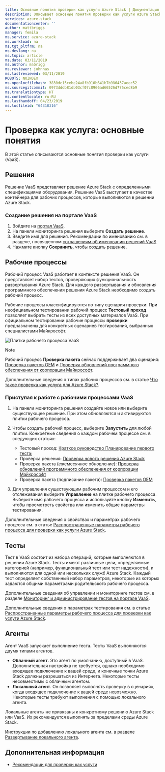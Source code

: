 ```yaml
---
title: Основные понятия проверки как услуги Azure Stack | Документация Майкрософт
description: Описывает основные понятия проверки как услуги Azure Stack.
services: azure-stack
documentationcenter: ''
author: mattbriggs
manager: femila
ms.service: azure-stack
ms.workload: na
ms.tgt_pltfrm: na
ms.devlang: na
ms.topic: article
ms.date: 03/11/2019
ms.author: mabrigg
ms.reviewer: johnhas
ms.lastreviewed: 03/11/2019
ROBOTS: NOINDEX
ms.openlocfilehash: 3830dc15cebe24a8fb910b641b7b986437aeec52
ms.sourcegitcommit: 0973dddb81db03cf07c8966ad66526d775ced8b9
ms.translationtype: HT
ms.contentlocale: ru-RU
ms.lasthandoff: 04/23/2019
ms.locfileid: "64310316"
---
```

# <a name="validation-as-a-service-key-concepts"></a>Проверка как услуга: основные понятия

В этой статье описываются основные понятия проверки как услуги (VaaS).

## <a name="solutions"></a>Решения

Решение VaaS представляет решение Azure Stack с определенными спецификациями оборудования. Решение VaaS выступает в качестве контейнера для рабочих процессов, которые выполняются в решении Azure Stack.

### <a name="create-a-solution-in-the-vaas-portal"></a>Создание решения на портале VaaS

1. Войдите на [портал VaaS](https://azurestackvalidation.com).
2. На панели мониторинга решения выберите **Создать решение**.
3. Введите имя для решения. Рекомендации по именованию см. в разделе, посвященном [соглашениям об именовании решений VaaS](azure-stack-vaas-best-practice.md#naming-convention-for-vaas-solutions).
4. Нажмите кнопку **Сохранить**, чтобы создать решение.

## <a name="workflows"></a>Рабочие процессы

Рабочий процесс VaaS работает в контексте решения VaaS. Он представляет набор тестов, проверяющих функциональность развертывания Azure Stack. Для каждого развертывания и обновления программного обеспечения решения Azure Stack необходимо создать рабочий процесс.

Рабочие процессы классифицируются по типу сценария проверки. При неофициальном тестировании рабочий процесс **Тестовый проход** позволяет выбрать тесты из всех доступных материалов VaaS. При официальном тестировании рабочие процессы **проверки** предназначены для конкретных сценариев тестирования, выбранных специалистами Майкрософт.

![Плитки рабочего процесса VaaS](media/tile_all-workflows.png)

> [!NOTE]
> Рабочий процесс **Проверка пакета** сейчас поддерживает два сценария: [Проверка пакетов OEM](azure-stack-vaas-validate-oem-package.md) и [Проверка обновлений программного обеспечения от корпорации Майкрософт](azure-stack-vaas-validate-microsoft-updates.md).

Дополнительные сведения о типах рабочих процессов см. в статье [Что такое проверка как услуга для Azure Stack?](azure-stack-vaas-overview.md).

### <a name="getting-started-with-vaas-workflows"></a>Приступая к работе с рабочими процессами VaaS

1. На панели мониторинга решения создайте новое или выберите существующее решение. При этом обновляются и активируются плитки рабочего процесса.
2. Чтобы создать рабочий процесс, выберите **Запустить** для любой плитки. Конкретные сведения о каждом рабочем процессе см. в следующих статьях:
    - Тестовый проход: [Краткое руководство Планирование первого теста](azure-stack-vaas-schedule-test-pass.md);
    - Проверка решения: [Проверка нового решения Azure Stack](azure-stack-vaas-validate-solution-new.md)
    - Проверка пакета (ежемесячное обновление): [Проверка обновлений программного обеспечения от корпорации Майкрософт](azure-stack-vaas-validate-microsoft-updates.md)
    - Проверка пакета (подписание пакета): [Проверка пакетов OEM](azure-stack-vaas-validate-oem-package.md)

3. Для управления существующим рабочим процессом и его отслеживания выберите **Управление** на плитке рабочего процесса. Выберите имя рабочего процесса и используйте кнопку **Изменить**, чтобы просмотреть свойства или изменить общие параметры тестирования.

Дополнительные сведения о свойствах и параметрах рабочего процесса см. в статье [Распространенные параметры рабочего процесса для проверки как услуги Azure Stack](azure-stack-vaas-parameters.md).

## <a name="tests"></a>Тесты

Тест в VaaS состоит из набора операций, которые выполняются в решении Azure Stack. Тесты имеют различные цели, определяемые категорией (например, функциональный тест или тест надежности), и выполняются для одной или нескольких служб Azure Stack. Каждый тест определяет собственный набор параметров, некоторые из которых задаются общими параметрами родительского рабочего процесса.

Дополнительные сведения об управлении и мониторинге тестов см. в разделе [Мониторинг и администрирование тестов на портале VaaS](azure-stack-vaas-monitor-test.md).

Дополнительные сведения о параметрах тестирования см. в статье [Распространенные параметры рабочего процесса для проверки как услуги Azure Stack](azure-stack-vaas-parameters.md).

## <a name="agents"></a>Агенты

Агент VaaS запускает выполнение теста. Тесты VaaS выполняются двумя типами агентов.

- **Облачный агент**. Это агент по умолчанию, доступный в VaaS. Дополнительная настройка не требуется, однако необходимо входящее подключение к вашей среде, и конечные точки Azure Stack должны разрешаться из Интернета. Некоторые тесты несовместимы с облачным агентом.
- **Локальный агент**. Он позволяет выполнять проверку в сценариях, когда входящее подключение к вашей среде невозможно. Некоторые тесты требуют выполнения с помощью локального агента.

Локальные агенты не привязаны к конкретному решению Azure Stack или VaaS. Их рекомендуется выполнять за пределами среды Azure Stack.

Инструкции по добавлению локального агента см. в разделе [Развертывание локального агента](azure-stack-vaas-local-agent.md).

## <a name="next-steps"></a>Дополнительная информация

- [Рекомендации для проверки как услуги](azure-stack-vaas-best-practice.md)